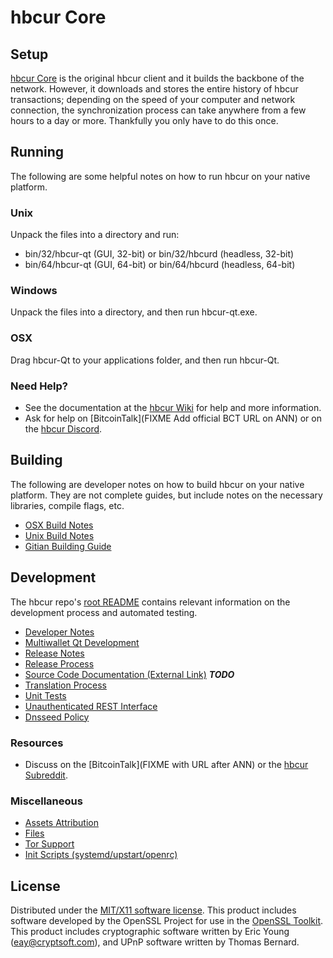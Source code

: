 hbcur Core
=====================

Setup
---------------------
[hbcur Core](https://hbcur.io/) is the original hbcur client and it builds the backbone of the network. However, it downloads and stores the entire history of hbcur transactions; depending on the speed of your computer and network connection, the synchronization process can take anywhere from a few hours to a day or more. Thankfully you only have to do this once.

Running
---------------------
The following are some helpful notes on how to run hbcur on your native platform.

### Unix

Unpack the files into a directory and run:

- bin/32/hbcur-qt (GUI, 32-bit) or bin/32/hbcurd (headless, 32-bit)
- bin/64/hbcur-qt (GUI, 64-bit) or bin/64/hbcurd (headless, 64-bit)

### Windows

Unpack the files into a directory, and then run hbcur-qt.exe.

### OSX

Drag hbcur-Qt to your applications folder, and then run hbcur-Qt.

### Need Help?

* See the documentation at the [hbcur Wiki](https://github.com/hbcur-crypto/hbcur/wiki)
for help and more information.
* Ask for help on [BitcoinTalk](FIXME Add official BCT URL on ANN) or on the [hbcur Discord](https://discord.gg/a7vhegP).

Building
---------------------
The following are developer notes on how to build hbcur on your native platform. They are not complete guides, but include notes on the necessary libraries, compile flags, etc.

- [OSX Build Notes](build-osx.md)
- [Unix Build Notes](build-unix.md)
- [Gitian Building Guide](gitian-building.md)

Development
---------------------
The hbcur repo's [root README](https://github.com/hbcur-crypto/hbcur/blob/master/README.md) contains relevant information on the development process and automated testing.

- [Developer Notes](developer-notes.md)
- [Multiwallet Qt Development](multiwallet-qt.md)
- [Release Notes](release-notes.md)
- [Release Process](release-process.md)
- [Source Code Documentation (External Link)](https://dev.visucore.com/bitcoin/doxygen/) ***TODO***
- [Translation Process](translation_process.md)
- [Unit Tests](unit-tests.md)
- [Unauthenticated REST Interface](REST-interface.md)
- [Dnsseed Policy](dnsseed-policy.md)

### Resources

* Discuss on the [BitcoinTalk](FIXME with URL after ANN) or the [hbcur Subreddit](http://reddit.com/r/hbcurcoin).

### Miscellaneous
- [Assets Attribution](assets-attribution.md)
- [Files](files.md)
- [Tor Support](tor.md)
- [Init Scripts (systemd/upstart/openrc)](init.md)

License
---------------------
Distributed under the [MIT/X11 software license](http://www.opensource.org/licenses/mit-license.php).
This product includes software developed by the OpenSSL Project for use in the [OpenSSL Toolkit](https://www.openssl.org/). This product includes
cryptographic software written by Eric Young ([eay@cryptsoft.com](mailto:eay@cryptsoft.com)), and UPnP software written by Thomas Bernard.

